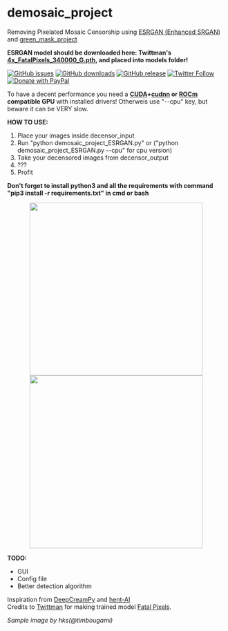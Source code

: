 # demosaic_project
Removing Pixelated Mosaic Censorship using [ESRGAN (Enhanced SRGAN)](https://github.com/xinntao/ESRGAN) and [green_mask_project](https://github.com/rekaXua/green_mask_project)

**ESRGAN model should be downloaded here: Twittman's [4x_FatalPixels_340000_G.pth](https://de-next.owncube.com/index.php/s/mDGmi7NgdyyQRXL/download?path=%2F&files=4x_FatalPixels_340000_G.pth), and placed into models folder!**

[![GitHub issues](https://img.shields.io/github/issues/rekaXua/demosaic_project.svg?label=Issues)](https://github.com/rekaXua/demosaic_project/issues)
[![GitHub downloads](https://img.shields.io/github/downloads/rekaXua/demosaic_project/total.svg?label=Downloads)](https://github.com/rekaXua/demosaic_project/releases)
[![GitHub release](https://img.shields.io/github/release/rekaXua/demosaic_project.svg?label=Version)](https://github.com/rekaXua/demosaic_project/releases/latest)
[![Twitter Follow](https://img.shields.io/twitter/follow/Alexander_rekaX.svg?label=Alexander_rekaX&style=flat&logo=twitter)](https://twitter.com/Alexander_rekaX/)
[![Donate with PayPal](https://img.shields.io/badge/PayPal-Donate-gray.svg?logo=paypal&label=)](https://www.paypal.com/cgi-bin/webscr?cmd=_s-xclick&hosted_button_id=PDS9QQPVNUERE)

To have a decent performance you need a **[CUDA](https://developer.nvidia.com/cuda-toolkit-archive)+[cudnn](https://developer.nvidia.com/rdp/cudnn-download) or [ROCm](https://rocm.github.io/languages.html) compatible GPU** with installed drivers! Otherweis  use "--cpu" key, but beware it can be VERY slow.

**HOW TO USE:**
1) Place your images inside decensor_input
2) Run "python demosaic_project_ESRGAN.py" or ("python demosaic_project_ESRGAN.py --cpu" for cpu version)
3) Take your decensored images from decensor_output
4) ???
5) Profit

**Don't forget to install python3 and all the requirements with command "pip3 install -r requirements.txt" in cmd or bash**
<p align="center">
  <img src="https://github.com/rekaxua/demosaic_project/blob/master/decensor_input/asuka.jpg" width="400">
  <img src="https://github.com/rekaxua/demosaic_project/blob/master/decensor_output/asuka.jpg" width="400">
</p>

**TODO:**
- GUI
- Config file
- Better detection algorithm  
  
Inspiration from [DeepCreamPy](https://github.com/deeppomf/DeepCreamPy) and [hent-AI](https://github.com/natethegreate/hent-AI)  
Credits to [Twittman](https://github.com/alsa64/AI-wiki/wiki/Model-Database) for making trained model [Fatal Pixels](https://de-next.owncube.com/index.php/s/mDGmi7NgdyyQRXL).  
  
*Sample image by hks(@timbougami)*
